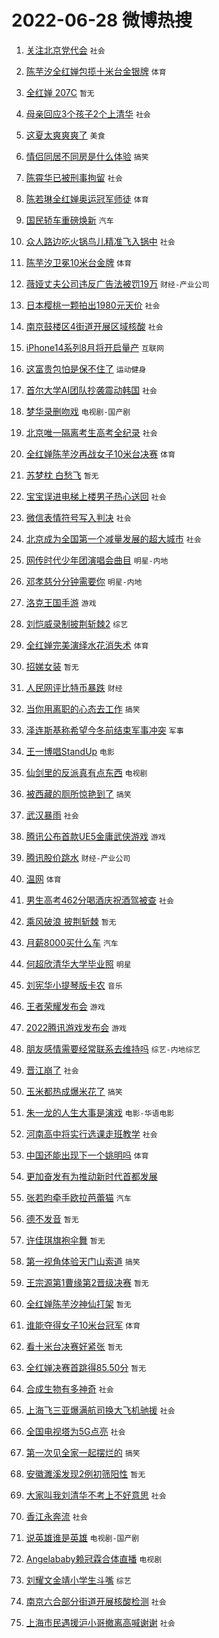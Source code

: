 # 2022-06-28 微博热搜 
1. [关注北京党代会](https://m.weibo.cn/search?containerid=100103type%3D1%26t%3D10%26q%3D%23%E5%85%B3%E6%B3%A8%E5%8C%97%E4%BA%AC%E5%85%9A%E4%BB%A3%E4%BC%9A%23&stream_entry_id=51&isnewpage=1&extparam=seat%3D1%26pos%3D0%26c_type%3D51%26filter_type%3Drealtimehot%26cate%3D10103%26dgr%3D0%26display_time%3D1656361469%26pre_seqid%3D165636146945104035258&luicode=10000011&lfid=106003type%3D25%26t%3D3%26disable_hot%3D1%26filter_type%3Drealtimehot) `社会` 

2. [陈芋汐全红婵包揽十米台金银牌](https://m.weibo.cn/search?containerid=100103type%3D1%26t%3D10%26q%3D%23%E9%99%88%E8%8A%8B%E6%B1%90%E5%85%A8%E7%BA%A2%E5%A9%B5%E5%8C%85%E6%8F%BD%E5%8D%81%E7%B1%B3%E5%8F%B0%E9%87%91%E9%93%B6%E7%89%8C%23&stream_entry_id=31&isnewpage=1&extparam=seat%3D1%26flag%3D0%26cate%3D0%26dgr%3D0%26filter_type%3Drealtimehot%26pos%3D0%26lcate%3D5001%26realpos%3D1%26c_type%3D31%26display_time%3D1656361469%26pre_seqid%3D165636146945104035258&luicode=10000011&lfid=106003type%3D25%26t%3D3%26disable_hot%3D1%26filter_type%3Drealtimehot) `体育` 

3. [全红婵 207C](https://m.weibo.cn/search?containerid=100103type%3D1%26t%3D10%26q%3D%E5%85%A8%E7%BA%A2%E5%A9%B5+207C&stream_entry_id=31&isnewpage=1&extparam=seat%3D1%26flag%3D1%26cate%3D0%26dgr%3D0%26filter_type%3Drealtimehot%26pos%3D1%26lcate%3D5001%26realpos%3D2%26c_type%3D31%26display_time%3D1656361469%26pre_seqid%3D165636146945104035258&luicode=10000011&lfid=106003type%3D25%26t%3D3%26disable_hot%3D1%26filter_type%3Drealtimehot) `暂无` 

4. [母亲回应3个孩子2个上清华](https://m.weibo.cn/search?containerid=100103type%3D1%26t%3D10%26q%3D%23%E6%AF%8D%E4%BA%B2%E5%9B%9E%E5%BA%943%E4%B8%AA%E5%AD%A9%E5%AD%902%E4%B8%AA%E4%B8%8A%E6%B8%85%E5%8D%8E%23&stream_entry_id=31&isnewpage=1&extparam=seat%3D1%26flag%3D0%26cate%3D0%26dgr%3D0%26filter_type%3Drealtimehot%26pos%3D2%26lcate%3D5001%26realpos%3D3%26c_type%3D31%26display_time%3D1656361469%26pre_seqid%3D165636146945104035258&luicode=10000011&lfid=106003type%3D25%26t%3D3%26disable_hot%3D1%26filter_type%3Drealtimehot) `社会` 

5. [这夏太爽爽爽了](https://m.weibo.cn/search?containerid=100103type%3D1%26t%3D10%26q%3D%23%E8%BF%99%E5%A4%8F%E5%A4%AA%E7%88%BD%E7%88%BD%E7%88%BD%E4%BA%86%23&stream_entry_id=31&isnewpage=1&extparam=seat%3D1%26adid%3D158559%26filter_type%3Drealtimehot%26cate%3D0%26dgr%3D0%26pos%3D3%26lcate%3D5001%26topic_ad%3D1%26c_type%3D31%26display_time%3D1656361469%26pre_seqid%3D165636146945104035258&luicode=10000011&lfid=106003type%3D25%26t%3D3%26disable_hot%3D1%26filter_type%3Drealtimehot) `美食` 

6. [情侣同居不同房是什么体验](https://m.weibo.cn/search?containerid=100103type%3D1%26t%3D10%26q%3D%23%E6%83%85%E4%BE%A3%E5%90%8C%E5%B1%85%E4%B8%8D%E5%90%8C%E6%88%BF%E6%98%AF%E4%BB%80%E4%B9%88%E4%BD%93%E9%AA%8C%23&stream_entry_id=31&isnewpage=1&extparam=seat%3D1%26flag%3D16%26cate%3D0%26dgr%3D0%26filter_type%3Drealtimehot%26pos%3D4%26lcate%3D5001%26realpos%3D4%26c_type%3D31%26display_time%3D1656361469%26pre_seqid%3D165636146945104035258&luicode=10000011&lfid=106003type%3D25%26t%3D3%26disable_hot%3D1%26filter_type%3Drealtimehot) `搞笑` 

7. [陈霄华已被刑事拘留](https://m.weibo.cn/search?containerid=100103type%3D1%26t%3D10%26q%3D%23%E9%99%88%E9%9C%84%E5%8D%8E%E5%B7%B2%E8%A2%AB%E5%88%91%E4%BA%8B%E6%8B%98%E7%95%99%23&stream_entry_id=31&isnewpage=1&extparam=seat%3D1%26flag%3D0%26cate%3D0%26dgr%3D0%26filter_type%3Drealtimehot%26pos%3D5%26lcate%3D5001%26realpos%3D5%26c_type%3D31%26display_time%3D1656361469%26pre_seqid%3D165636146945104035258&luicode=10000011&lfid=106003type%3D25%26t%3D3%26disable_hot%3D1%26filter_type%3Drealtimehot) `社会` 

8. [陈若琳全红婵奥运冠军师徒](https://m.weibo.cn/search?containerid=100103type%3D1%26t%3D10%26q%3D%23%E9%99%88%E8%8B%A5%E7%90%B3%E5%85%A8%E7%BA%A2%E5%A9%B5%E5%A5%A5%E8%BF%90%E5%86%A0%E5%86%9B%E5%B8%88%E5%BE%92%23&stream_entry_id=31&isnewpage=1&extparam=seat%3D1%26flag%3D0%26cate%3D0%26dgr%3D0%26filter_type%3Drealtimehot%26pos%3D6%26lcate%3D5001%26realpos%3D6%26c_type%3D31%26display_time%3D1656361469%26pre_seqid%3D165636146945104035258&luicode=10000011&lfid=106003type%3D25%26t%3D3%26disable_hot%3D1%26filter_type%3Drealtimehot) `体育` 

9. [国民轿车重磅焕新](https://m.weibo.cn/search?containerid=100103type%3D1%26t%3D10%26q%3D%23%E5%9B%BD%E6%B0%91%E8%BD%BF%E8%BD%A6%E9%87%8D%E7%A3%85%E7%84%95%E6%96%B0%23&stream_entry_id=31&isnewpage=1&extparam=seat%3D1%26adid%3D158500%26filter_type%3Drealtimehot%26cate%3D0%26dgr%3D0%26pos%3D7%26lcate%3D5001%26topic_ad%3D1%26c_type%3D31%26display_time%3D1656361469%26pre_seqid%3D165636146945104035258&luicode=10000011&lfid=106003type%3D25%26t%3D3%26disable_hot%3D1%26filter_type%3Drealtimehot) `汽车` 

10. [众人路边吃火锅鸟儿精准飞入锅中](https://m.weibo.cn/search?containerid=100103type%3D1%26t%3D10%26q%3D%23%E4%BC%97%E4%BA%BA%E8%B7%AF%E8%BE%B9%E5%90%83%E7%81%AB%E9%94%85%E9%B8%9F%E5%84%BF%E7%B2%BE%E5%87%86%E9%A3%9E%E5%85%A5%E9%94%85%E4%B8%AD%23&stream_entry_id=31&isnewpage=1&extparam=seat%3D1%26flag%3D0%26cate%3D0%26dgr%3D0%26filter_type%3Drealtimehot%26pos%3D8%26lcate%3D5001%26realpos%3D7%26c_type%3D31%26display_time%3D1656361469%26pre_seqid%3D165636146945104035258&luicode=10000011&lfid=106003type%3D25%26t%3D3%26disable_hot%3D1%26filter_type%3Drealtimehot) `社会` 

11. [陈芋汐卫冕10米台金牌](https://m.weibo.cn/search?containerid=100103type%3D1%26t%3D10%26q%3D%23%E9%99%88%E8%8A%8B%E6%B1%90%E5%8D%AB%E5%86%9510%E7%B1%B3%E5%8F%B0%E9%87%91%E7%89%8C%23&stream_entry_id=31&isnewpage=1&extparam=seat%3D1%26flag%3D0%26cate%3D0%26dgr%3D0%26filter_type%3Drealtimehot%26pos%3D9%26lcate%3D5001%26realpos%3D8%26c_type%3D31%26display_time%3D1656361469%26pre_seqid%3D165636146945104035258&luicode=10000011&lfid=106003type%3D25%26t%3D3%26disable_hot%3D1%26filter_type%3Drealtimehot) `体育` 

12. [薇娅丈夫公司违反广告法被罚19万](https://m.weibo.cn/search?containerid=100103type%3D1%26t%3D10%26q%3D%23%E8%96%87%E5%A8%85%E4%B8%88%E5%A4%AB%E5%85%AC%E5%8F%B8%E8%BF%9D%E5%8F%8D%E5%B9%BF%E5%91%8A%E6%B3%95%E8%A2%AB%E7%BD%9A19%E4%B8%87%23&stream_entry_id=31&isnewpage=1&extparam=seat%3D1%26flag%3D2%26cate%3D0%26dgr%3D0%26filter_type%3Drealtimehot%26pos%3D10%26lcate%3D5001%26realpos%3D9%26c_type%3D31%26display_time%3D1656361469%26pre_seqid%3D165636146945104035258&luicode=10000011&lfid=106003type%3D25%26t%3D3%26disable_hot%3D1%26filter_type%3Drealtimehot) `财经-产业公司` 

13. [日本樱桃一颗拍出1980元天价](https://m.weibo.cn/search?containerid=100103type%3D1%26t%3D10%26q%3D%23%E6%97%A5%E6%9C%AC%E6%A8%B1%E6%A1%83%E4%B8%80%E9%A2%97%E6%8B%8D%E5%87%BA1980%E5%85%83%E5%A4%A9%E4%BB%B7%23&stream_entry_id=31&isnewpage=1&extparam=seat%3D1%26flag%3D0%26cate%3D0%26dgr%3D0%26filter_type%3Drealtimehot%26pos%3D11%26lcate%3D5001%26realpos%3D10%26c_type%3D31%26display_time%3D1656361469%26pre_seqid%3D165636146945104035258&luicode=10000011&lfid=106003type%3D25%26t%3D3%26disable_hot%3D1%26filter_type%3Drealtimehot) `社会` 

14. [南京鼓楼区4街道开展区域核酸](https://m.weibo.cn/search?containerid=100103type%3D1%26t%3D10%26q%3D%23%E5%8D%97%E4%BA%AC%E9%BC%93%E6%A5%BC%E5%8C%BA4%E8%A1%97%E9%81%93%E5%BC%80%E5%B1%95%E5%8C%BA%E5%9F%9F%E6%A0%B8%E9%85%B8%23&stream_entry_id=31&isnewpage=1&extparam=seat%3D1%26flag%3D0%26cate%3D0%26dgr%3D0%26filter_type%3Drealtimehot%26pos%3D12%26lcate%3D5001%26realpos%3D11%26c_type%3D31%26display_time%3D1656361469%26pre_seqid%3D165636146945104035258&luicode=10000011&lfid=106003type%3D25%26t%3D3%26disable_hot%3D1%26filter_type%3Drealtimehot) `社会` 

15. [iPhone14系列8月将开启量产](https://m.weibo.cn/search?containerid=100103type%3D1%26t%3D10%26q%3D%23iPhone14%E7%B3%BB%E5%88%978%E6%9C%88%E5%B0%86%E5%BC%80%E5%90%AF%E9%87%8F%E4%BA%A7%23&stream_entry_id=31&isnewpage=1&extparam=seat%3D1%26flag%3D0%26cate%3D0%26dgr%3D0%26filter_type%3Drealtimehot%26pos%3D13%26lcate%3D5001%26realpos%3D12%26c_type%3D31%26display_time%3D1656361469%26pre_seqid%3D165636146945104035258&luicode=10000011&lfid=106003type%3D25%26t%3D3%26disable_hot%3D1%26filter_type%3Drealtimehot) `互联网` 

16. [这富贵包怕是保不住了](https://m.weibo.cn/search?containerid=100103type%3D1%26t%3D10%26q%3D%23%E8%BF%99%E5%AF%8C%E8%B4%B5%E5%8C%85%E6%80%95%E6%98%AF%E4%BF%9D%E4%B8%8D%E4%BD%8F%E4%BA%86%23&stream_entry_id=31&isnewpage=1&extparam=seat%3D1%26flag%3D0%26cate%3D0%26dgr%3D0%26filter_type%3Drealtimehot%26pos%3D14%26lcate%3D5001%26realpos%3D13%26c_type%3D31%26display_time%3D1656361469%26pre_seqid%3D165636146945104035258&luicode=10000011&lfid=106003type%3D25%26t%3D3%26disable_hot%3D1%26filter_type%3Drealtimehot) `运动健身` 

17. [首尔大学AI团队抄袭震动韩国](https://m.weibo.cn/search?containerid=100103type%3D1%26t%3D10%26q%3D%23%E9%A6%96%E5%B0%94%E5%A4%A7%E5%AD%A6AI%E5%9B%A2%E9%98%9F%E6%8A%84%E8%A2%AD%E9%9C%87%E5%8A%A8%E9%9F%A9%E5%9B%BD%23&stream_entry_id=31&isnewpage=1&extparam=seat%3D1%26flag%3D0%26cate%3D0%26dgr%3D0%26filter_type%3Drealtimehot%26pos%3D15%26lcate%3D5001%26realpos%3D14%26c_type%3D31%26display_time%3D1656361469%26pre_seqid%3D165636146945104035258&luicode=10000011&lfid=106003type%3D25%26t%3D3%26disable_hot%3D1%26filter_type%3Drealtimehot) `社会` 

18. [梦华录删吻戏](https://m.weibo.cn/search?containerid=100103type%3D1%26t%3D10%26q%3D%23%E6%A2%A6%E5%8D%8E%E5%BD%95%E5%88%A0%E5%90%BB%E6%88%8F%23&stream_entry_id=31&isnewpage=1&extparam=seat%3D1%26flag%3D0%26cate%3D0%26dgr%3D0%26filter_type%3Drealtimehot%26pos%3D16%26lcate%3D5001%26realpos%3D15%26c_type%3D31%26display_time%3D1656361469%26pre_seqid%3D165636146945104035258&luicode=10000011&lfid=106003type%3D25%26t%3D3%26disable_hot%3D1%26filter_type%3Drealtimehot) `电视剧-国产剧` 

19. [北京唯一隔离考生高考全纪录](https://m.weibo.cn/search?containerid=100103type%3D1%26t%3D10%26q%3D%23%E5%8C%97%E4%BA%AC%E5%94%AF%E4%B8%80%E9%9A%94%E7%A6%BB%E8%80%83%E7%94%9F%E9%AB%98%E8%80%83%E5%85%A8%E7%BA%AA%E5%BD%95%23&stream_entry_id=31&isnewpage=1&extparam=seat%3D1%26flag%3D0%26cate%3D0%26dgr%3D0%26filter_type%3Drealtimehot%26pos%3D17%26lcate%3D5001%26realpos%3D16%26c_type%3D31%26display_time%3D1656361469%26pre_seqid%3D165636146945104035258&luicode=10000011&lfid=106003type%3D25%26t%3D3%26disable_hot%3D1%26filter_type%3Drealtimehot) `社会` 

20. [全红婵陈芋汐再战女子10米台决赛](https://m.weibo.cn/search?containerid=100103type%3D1%26t%3D10%26q%3D%23%E5%85%A8%E7%BA%A2%E5%A9%B5%E9%99%88%E8%8A%8B%E6%B1%90%E5%86%8D%E6%88%98%E5%A5%B3%E5%AD%9010%E7%B1%B3%E5%8F%B0%E5%86%B3%E8%B5%9B%23&stream_entry_id=31&isnewpage=1&extparam=seat%3D1%26flag%3D0%26cate%3D0%26dgr%3D0%26filter_type%3Drealtimehot%26pos%3D18%26lcate%3D5001%26realpos%3D17%26c_type%3D31%26display_time%3D1656361469%26pre_seqid%3D165636146945104035258&luicode=10000011&lfid=106003type%3D25%26t%3D3%26disable_hot%3D1%26filter_type%3Drealtimehot) `体育` 

21. [苏梦枕 白愁飞](https://m.weibo.cn/search?containerid=100103type%3D1%26t%3D10%26q%3D%E8%8B%8F%E6%A2%A6%E6%9E%95+%E7%99%BD%E6%84%81%E9%A3%9E&stream_entry_id=31&isnewpage=1&extparam=seat%3D1%26flag%3D0%26cate%3D0%26dgr%3D0%26filter_type%3Drealtimehot%26pos%3D19%26lcate%3D5001%26realpos%3D18%26c_type%3D31%26display_time%3D1656361469%26pre_seqid%3D165636146945104035258&luicode=10000011&lfid=106003type%3D25%26t%3D3%26disable_hot%3D1%26filter_type%3Drealtimehot) `暂无` 

22. [宝宝误进电梯上楼男子热心送回](https://m.weibo.cn/search?containerid=100103type%3D1%26t%3D10%26q%3D%23%E5%AE%9D%E5%AE%9D%E8%AF%AF%E8%BF%9B%E7%94%B5%E6%A2%AF%E4%B8%8A%E6%A5%BC%E7%94%B7%E5%AD%90%E7%83%AD%E5%BF%83%E9%80%81%E5%9B%9E%23&stream_entry_id=31&isnewpage=1&extparam=seat%3D1%26flag%3D0%26cate%3D0%26dgr%3D0%26filter_type%3Drealtimehot%26pos%3D20%26lcate%3D5001%26realpos%3D19%26c_type%3D31%26display_time%3D1656361469%26pre_seqid%3D165636146945104035258&luicode=10000011&lfid=106003type%3D25%26t%3D3%26disable_hot%3D1%26filter_type%3Drealtimehot) `社会` 

23. [微信表情符号写入判决](https://m.weibo.cn/search?containerid=100103type%3D1%26t%3D10%26q%3D%23%E5%BE%AE%E4%BF%A1%E8%A1%A8%E6%83%85%E7%AC%A6%E5%8F%B7%E5%86%99%E5%85%A5%E5%88%A4%E5%86%B3%23&stream_entry_id=31&isnewpage=1&extparam=seat%3D1%26flag%3D0%26cate%3D0%26dgr%3D0%26filter_type%3Drealtimehot%26pos%3D21%26lcate%3D5001%26realpos%3D20%26c_type%3D31%26display_time%3D1656361469%26pre_seqid%3D165636146945104035258&luicode=10000011&lfid=106003type%3D25%26t%3D3%26disable_hot%3D1%26filter_type%3Drealtimehot) `社会` 

24. [北京成为全国第一个减量发展的超大城市](https://m.weibo.cn/search?containerid=100103type%3D1%26t%3D10%26q%3D%23%E5%8C%97%E4%BA%AC%E6%88%90%E4%B8%BA%E5%85%A8%E5%9B%BD%E7%AC%AC%E4%B8%80%E4%B8%AA%E5%87%8F%E9%87%8F%E5%8F%91%E5%B1%95%E7%9A%84%E8%B6%85%E5%A4%A7%E5%9F%8E%E5%B8%82%23&stream_entry_id=31&isnewpage=1&extparam=seat%3D1%26flag%3D0%26cate%3D0%26dgr%3D0%26filter_type%3Drealtimehot%26pos%3D22%26lcate%3D5001%26realpos%3D21%26c_type%3D31%26display_time%3D1656361469%26pre_seqid%3D165636146945104035258&luicode=10000011&lfid=106003type%3D25%26t%3D3%26disable_hot%3D1%26filter_type%3Drealtimehot) `社会` 

25. [网传时代少年团演唱会曲目](https://m.weibo.cn/search?containerid=100103type%3D1%26t%3D10%26q%3D%23%E7%BD%91%E4%BC%A0%E6%97%B6%E4%BB%A3%E5%B0%91%E5%B9%B4%E5%9B%A2%E6%BC%94%E5%94%B1%E4%BC%9A%E6%9B%B2%E7%9B%AE%23&stream_entry_id=31&isnewpage=1&extparam=seat%3D1%26flag%3D0%26cate%3D0%26dgr%3D0%26filter_type%3Drealtimehot%26pos%3D23%26lcate%3D5001%26realpos%3D22%26c_type%3D31%26display_time%3D1656361469%26pre_seqid%3D165636146945104035258&luicode=10000011&lfid=106003type%3D25%26t%3D3%26disable_hot%3D1%26filter_type%3Drealtimehot) `明星-内地` 

26. [邓孝慈分分钟需要你](https://m.weibo.cn/search?containerid=100103type%3D1%26t%3D10%26q%3D%23%E9%82%93%E5%AD%9D%E6%85%88%E5%88%86%E5%88%86%E9%92%9F%E9%9C%80%E8%A6%81%E4%BD%A0%23&stream_entry_id=31&isnewpage=1&extparam=seat%3D1%26flag%3D0%26cate%3D0%26dgr%3D0%26filter_type%3Drealtimehot%26pos%3D24%26lcate%3D5001%26realpos%3D23%26c_type%3D31%26display_time%3D1656361469%26pre_seqid%3D165636146945104035258&luicode=10000011&lfid=106003type%3D25%26t%3D3%26disable_hot%3D1%26filter_type%3Drealtimehot) `明星-内地` 

27. [洛克王国手游](https://m.weibo.cn/search?containerid=100103type%3D1%26t%3D10%26q%3D%23%E6%B4%9B%E5%85%8B%E7%8E%8B%E5%9B%BD%E6%89%8B%E6%B8%B8%23&stream_entry_id=31&isnewpage=1&extparam=seat%3D1%26flag%3D0%26cate%3D0%26dgr%3D0%26filter_type%3Drealtimehot%26pos%3D25%26lcate%3D5001%26realpos%3D24%26c_type%3D31%26display_time%3D1656361469%26pre_seqid%3D165636146945104035258&luicode=10000011&lfid=106003type%3D25%26t%3D3%26disable_hot%3D1%26filter_type%3Drealtimehot) `游戏` 

28. [刘恺威录制披荆斩棘2](https://m.weibo.cn/search?containerid=100103type%3D1%26t%3D10%26q%3D%23%E5%88%98%E6%81%BA%E5%A8%81%E5%BD%95%E5%88%B6%E6%8A%AB%E8%8D%86%E6%96%A9%E6%A3%982%23&stream_entry_id=31&isnewpage=1&extparam=seat%3D1%26flag%3D0%26cate%3D0%26dgr%3D0%26filter_type%3Drealtimehot%26pos%3D26%26lcate%3D5001%26realpos%3D25%26c_type%3D31%26display_time%3D1656361469%26pre_seqid%3D165636146945104035258&luicode=10000011&lfid=106003type%3D25%26t%3D3%26disable_hot%3D1%26filter_type%3Drealtimehot) `综艺` 

29. [全红婵完美演绎水花消失术](https://m.weibo.cn/search?containerid=100103type%3D1%26t%3D10%26q%3D%23%E5%85%A8%E7%BA%A2%E5%A9%B5%E5%AE%8C%E7%BE%8E%E6%BC%94%E7%BB%8E%E6%B0%B4%E8%8A%B1%E6%B6%88%E5%A4%B1%E6%9C%AF%23&stream_entry_id=31&isnewpage=1&extparam=seat%3D1%26flag%3D0%26cate%3D0%26dgr%3D0%26filter_type%3Drealtimehot%26pos%3D27%26lcate%3D5001%26realpos%3D26%26c_type%3D31%26display_time%3D1656361469%26pre_seqid%3D165636146945104035258&luicode=10000011&lfid=106003type%3D25%26t%3D3%26disable_hot%3D1%26filter_type%3Drealtimehot) `体育` 

30. [招娣女装](https://m.weibo.cn/search?containerid=100103type%3D1%26t%3D10%26q%3D%E6%8B%9B%E5%A8%A3%E5%A5%B3%E8%A3%85&stream_entry_id=31&isnewpage=1&extparam=seat%3D1%26flag%3D0%26cate%3D0%26dgr%3D0%26filter_type%3Drealtimehot%26pos%3D28%26lcate%3D5001%26realpos%3D27%26c_type%3D31%26display_time%3D1656361469%26pre_seqid%3D165636146945104035258&luicode=10000011&lfid=106003type%3D25%26t%3D3%26disable_hot%3D1%26filter_type%3Drealtimehot) `暂无` 

31. [人民网评比特币暴跌](https://m.weibo.cn/search?containerid=100103type%3D1%26t%3D10%26q%3D%23%E4%BA%BA%E6%B0%91%E7%BD%91%E8%AF%84%E6%AF%94%E7%89%B9%E5%B8%81%E6%9A%B4%E8%B7%8C%23&stream_entry_id=31&isnewpage=1&extparam=seat%3D1%26flag%3D0%26cate%3D0%26dgr%3D0%26filter_type%3Drealtimehot%26pos%3D29%26lcate%3D5001%26realpos%3D28%26c_type%3D31%26display_time%3D1656361469%26pre_seqid%3D165636146945104035258&luicode=10000011&lfid=106003type%3D25%26t%3D3%26disable_hot%3D1%26filter_type%3Drealtimehot) `财经` 

32. [当你用离职的心态去工作](https://m.weibo.cn/search?containerid=100103type%3D1%26t%3D10%26q%3D%23%E5%BD%93%E4%BD%A0%E7%94%A8%E7%A6%BB%E8%81%8C%E7%9A%84%E5%BF%83%E6%80%81%E5%8E%BB%E5%B7%A5%E4%BD%9C%23&stream_entry_id=31&isnewpage=1&extparam=seat%3D1%26flag%3D0%26cate%3D0%26dgr%3D0%26filter_type%3Drealtimehot%26pos%3D30%26lcate%3D5001%26realpos%3D29%26c_type%3D31%26display_time%3D1656361469%26pre_seqid%3D165636146945104035258&luicode=10000011&lfid=106003type%3D25%26t%3D3%26disable_hot%3D1%26filter_type%3Drealtimehot) `搞笑` 

33. [泽连斯基称希望今冬前结束军事冲突](https://m.weibo.cn/search?containerid=100103type%3D1%26t%3D10%26q%3D%23%E6%B3%BD%E8%BF%9E%E6%96%AF%E5%9F%BA%E7%A7%B0%E5%B8%8C%E6%9C%9B%E4%BB%8A%E5%86%AC%E5%89%8D%E7%BB%93%E6%9D%9F%E5%86%9B%E4%BA%8B%E5%86%B2%E7%AA%81%23&stream_entry_id=31&isnewpage=1&extparam=seat%3D1%26flag%3D0%26cate%3D0%26dgr%3D0%26filter_type%3Drealtimehot%26pos%3D31%26lcate%3D5001%26realpos%3D30%26c_type%3D31%26display_time%3D1656361469%26pre_seqid%3D165636146945104035258&luicode=10000011&lfid=106003type%3D25%26t%3D3%26disable_hot%3D1%26filter_type%3Drealtimehot) `军事` 

34. [王一博唱StandUp](https://m.weibo.cn/search?containerid=100103type%3D1%26t%3D10%26q%3D%23%E7%8E%8B%E4%B8%80%E5%8D%9A%E5%94%B1StandUp%23&stream_entry_id=31&isnewpage=1&extparam=seat%3D1%26flag%3D0%26cate%3D0%26dgr%3D0%26filter_type%3Drealtimehot%26pos%3D32%26lcate%3D5001%26realpos%3D31%26c_type%3D31%26display_time%3D1656361469%26pre_seqid%3D165636146945104035258&luicode=10000011&lfid=106003type%3D25%26t%3D3%26disable_hot%3D1%26filter_type%3Drealtimehot) `电影` 

35. [仙剑里的反派真有点东西](https://m.weibo.cn/search?containerid=100103type%3D1%26t%3D10%26q%3D%23%E4%BB%99%E5%89%91%E9%87%8C%E7%9A%84%E5%8F%8D%E6%B4%BE%E7%9C%9F%E6%9C%89%E7%82%B9%E4%B8%9C%E8%A5%BF%23&stream_entry_id=31&isnewpage=1&extparam=seat%3D1%26flag%3D0%26cate%3D0%26dgr%3D0%26filter_type%3Drealtimehot%26pos%3D33%26lcate%3D5001%26realpos%3D32%26c_type%3D31%26display_time%3D1656361469%26pre_seqid%3D165636146945104035258&luicode=10000011&lfid=106003type%3D25%26t%3D3%26disable_hot%3D1%26filter_type%3Drealtimehot) `电视剧` 

36. [被西藏的厕所惊艳到了](https://m.weibo.cn/search?containerid=100103type%3D1%26t%3D10%26q%3D%23%E8%A2%AB%E8%A5%BF%E8%97%8F%E7%9A%84%E5%8E%95%E6%89%80%E6%83%8A%E8%89%B3%E5%88%B0%E4%BA%86%23&stream_entry_id=31&isnewpage=1&extparam=seat%3D1%26flag%3D0%26cate%3D0%26dgr%3D0%26filter_type%3Drealtimehot%26pos%3D34%26lcate%3D5001%26realpos%3D33%26c_type%3D31%26display_time%3D1656361469%26pre_seqid%3D165636146945104035258&luicode=10000011&lfid=106003type%3D25%26t%3D3%26disable_hot%3D1%26filter_type%3Drealtimehot) `搞笑` 

37. [武汉暴雨](https://m.weibo.cn/search?containerid=100103type%3D1%26t%3D10%26q%3D%23%E6%AD%A6%E6%B1%89%E6%9A%B4%E9%9B%A8%23&stream_entry_id=31&isnewpage=1&extparam=seat%3D1%26flag%3D0%26cate%3D0%26dgr%3D0%26filter_type%3Drealtimehot%26pos%3D35%26lcate%3D5001%26realpos%3D34%26c_type%3D31%26display_time%3D1656361469%26pre_seqid%3D165636146945104035258&luicode=10000011&lfid=106003type%3D25%26t%3D3%26disable_hot%3D1%26filter_type%3Drealtimehot) `社会` 

38. [腾讯公布首款UE5金庸武侠游戏](https://m.weibo.cn/search?containerid=100103type%3D1%26t%3D10%26q%3D%23%E8%85%BE%E8%AE%AF%E5%85%AC%E5%B8%83%E9%A6%96%E6%AC%BEUE5%E9%87%91%E5%BA%B8%E6%AD%A6%E4%BE%A0%E6%B8%B8%E6%88%8F%23&stream_entry_id=31&isnewpage=1&extparam=seat%3D1%26flag%3D0%26cate%3D0%26dgr%3D0%26filter_type%3Drealtimehot%26pos%3D36%26lcate%3D5001%26realpos%3D35%26c_type%3D31%26display_time%3D1656361469%26pre_seqid%3D165636146945104035258&luicode=10000011&lfid=106003type%3D25%26t%3D3%26disable_hot%3D1%26filter_type%3Drealtimehot) `游戏` 

39. [腾讯股价跳水](https://m.weibo.cn/search?containerid=100103type%3D1%26t%3D10%26q%3D%23%E8%85%BE%E8%AE%AF%E8%82%A1%E4%BB%B7%E8%B7%B3%E6%B0%B4%23&stream_entry_id=31&isnewpage=1&extparam=seat%3D1%26flag%3D0%26cate%3D0%26dgr%3D0%26filter_type%3Drealtimehot%26pos%3D37%26lcate%3D5001%26realpos%3D36%26c_type%3D31%26display_time%3D1656361469%26pre_seqid%3D165636146945104035258&luicode=10000011&lfid=106003type%3D25%26t%3D3%26disable_hot%3D1%26filter_type%3Drealtimehot) `财经-产业公司` 

40. [温网](https://m.weibo.cn/search?containerid=100103type%3D1%26t%3D10%26q%3D%E6%B8%A9%E7%BD%91&stream_entry_id=31&isnewpage=1&extparam=seat%3D1%26flag%3D0%26cate%3D0%26dgr%3D0%26filter_type%3Drealtimehot%26pos%3D38%26lcate%3D5001%26realpos%3D37%26c_type%3D31%26display_time%3D1656361469%26pre_seqid%3D165636146945104035258&luicode=10000011&lfid=106003type%3D25%26t%3D3%26disable_hot%3D1%26filter_type%3Drealtimehot) `体育` 

41. [男生高考462分喝酒庆祝酒驾被查](https://m.weibo.cn/search?containerid=100103type%3D1%26t%3D10%26q%3D%23%E7%94%B7%E7%94%9F%E9%AB%98%E8%80%83462%E5%88%86%E5%96%9D%E9%85%92%E5%BA%86%E7%A5%9D%E9%85%92%E9%A9%BE%E8%A2%AB%E6%9F%A5%23&stream_entry_id=31&isnewpage=1&extparam=seat%3D1%26flag%3D0%26cate%3D0%26dgr%3D0%26filter_type%3Drealtimehot%26pos%3D39%26lcate%3D5001%26realpos%3D38%26c_type%3D31%26display_time%3D1656361469%26pre_seqid%3D165636146945104035258&luicode=10000011&lfid=106003type%3D25%26t%3D3%26disable_hot%3D1%26filter_type%3Drealtimehot) `社会` 

42. [乘风破浪 披荆斩棘](https://m.weibo.cn/search?containerid=100103type%3D1%26t%3D10%26q%3D%E4%B9%98%E9%A3%8E%E7%A0%B4%E6%B5%AA+%E6%8A%AB%E8%8D%86%E6%96%A9%E6%A3%98&stream_entry_id=31&isnewpage=1&extparam=seat%3D1%26flag%3D0%26cate%3D0%26dgr%3D0%26filter_type%3Drealtimehot%26pos%3D40%26lcate%3D5001%26realpos%3D39%26c_type%3D31%26display_time%3D1656361469%26pre_seqid%3D165636146945104035258&luicode=10000011&lfid=106003type%3D25%26t%3D3%26disable_hot%3D1%26filter_type%3Drealtimehot) `暂无` 

43. [月薪8000买什么车](https://m.weibo.cn/search?containerid=100103type%3D1%26t%3D10%26q%3D%23%E6%9C%88%E8%96%AA8000%E4%B9%B0%E4%BB%80%E4%B9%88%E8%BD%A6%23&stream_entry_id=31&isnewpage=1&extparam=seat%3D1%26flag%3D0%26cate%3D0%26dgr%3D0%26filter_type%3Drealtimehot%26pos%3D41%26lcate%3D5001%26realpos%3D40%26c_type%3D31%26display_time%3D1656361469%26pre_seqid%3D165636146945104035258&luicode=10000011&lfid=106003type%3D25%26t%3D3%26disable_hot%3D1%26filter_type%3Drealtimehot) `汽车` 

44. [何超欣清华大学毕业照](https://m.weibo.cn/search?containerid=100103type%3D1%26t%3D10%26q%3D%23%E4%BD%95%E8%B6%85%E6%AC%A3%E6%B8%85%E5%8D%8E%E5%A4%A7%E5%AD%A6%E6%AF%95%E4%B8%9A%E7%85%A7%23&stream_entry_id=31&isnewpage=1&extparam=seat%3D1%26flag%3D0%26cate%3D0%26dgr%3D0%26filter_type%3Drealtimehot%26pos%3D42%26lcate%3D5001%26realpos%3D41%26c_type%3D31%26display_time%3D1656361469%26pre_seqid%3D165636146945104035258&luicode=10000011&lfid=106003type%3D25%26t%3D3%26disable_hot%3D1%26filter_type%3Drealtimehot) `明星` 

45. [刘宪华小提琴版卡农](https://m.weibo.cn/search?containerid=100103type%3D1%26t%3D10%26q%3D%23%E5%88%98%E5%AE%AA%E5%8D%8E%E5%B0%8F%E6%8F%90%E7%90%B4%E7%89%88%E5%8D%A1%E5%86%9C%23&stream_entry_id=31&isnewpage=1&extparam=seat%3D1%26flag%3D0%26cate%3D0%26dgr%3D0%26filter_type%3Drealtimehot%26pos%3D43%26lcate%3D5001%26realpos%3D42%26c_type%3D31%26display_time%3D1656361469%26pre_seqid%3D165636146945104035258&luicode=10000011&lfid=106003type%3D25%26t%3D3%26disable_hot%3D1%26filter_type%3Drealtimehot) `音乐` 

46. [王者荣耀发布会](https://m.weibo.cn/search?containerid=100103type%3D1%26t%3D10%26q%3D%E7%8E%8B%E8%80%85%E8%8D%A3%E8%80%80%E5%8F%91%E5%B8%83%E4%BC%9A&stream_entry_id=31&isnewpage=1&extparam=seat%3D1%26flag%3D0%26cate%3D0%26dgr%3D0%26filter_type%3Drealtimehot%26pos%3D44%26lcate%3D5001%26realpos%3D43%26c_type%3D31%26display_time%3D1656361469%26pre_seqid%3D165636146945104035258&luicode=10000011&lfid=106003type%3D25%26t%3D3%26disable_hot%3D1%26filter_type%3Drealtimehot) `游戏` 

47. [2022腾讯游戏发布会](https://m.weibo.cn/search?containerid=100103type%3D1%26t%3D10%26q%3D2022%E8%85%BE%E8%AE%AF%E6%B8%B8%E6%88%8F%E5%8F%91%E5%B8%83%E4%BC%9A&stream_entry_id=31&isnewpage=1&extparam=seat%3D1%26flag%3D0%26cate%3D0%26dgr%3D0%26filter_type%3Drealtimehot%26pos%3D45%26lcate%3D5001%26realpos%3D44%26c_type%3D31%26display_time%3D1656361469%26pre_seqid%3D165636146945104035258&luicode=10000011&lfid=106003type%3D25%26t%3D3%26disable_hot%3D1%26filter_type%3Drealtimehot) `游戏` 

48. [朋友感情需要经常联系去维持吗](https://m.weibo.cn/search?containerid=100103type%3D1%26t%3D10%26q%3D%23%E6%9C%8B%E5%8F%8B%E6%84%9F%E6%83%85%E9%9C%80%E8%A6%81%E7%BB%8F%E5%B8%B8%E8%81%94%E7%B3%BB%E5%8E%BB%E7%BB%B4%E6%8C%81%E5%90%97%23&stream_entry_id=31&isnewpage=1&extparam=seat%3D1%26flag%3D1%26cate%3D0%26dgr%3D0%26filter_type%3Drealtimehot%26pos%3D46%26lcate%3D5001%26realpos%3D45%26c_type%3D31%26display_time%3D1656361469%26pre_seqid%3D165636146945104035258&luicode=10000011&lfid=106003type%3D25%26t%3D3%26disable_hot%3D1%26filter_type%3Drealtimehot) `综艺-内地综艺` 

49. [晋江崩了](https://m.weibo.cn/search?containerid=100103type%3D1%26t%3D10%26q%3D%E6%99%8B%E6%B1%9F%E5%B4%A9%E4%BA%86&stream_entry_id=31&isnewpage=1&extparam=seat%3D1%26flag%3D0%26cate%3D0%26dgr%3D0%26filter_type%3Drealtimehot%26pos%3D47%26lcate%3D5001%26realpos%3D46%26c_type%3D31%26display_time%3D1656361469%26pre_seqid%3D165636146945104035258&luicode=10000011&lfid=106003type%3D25%26t%3D3%26disable_hot%3D1%26filter_type%3Drealtimehot) `社会` 

50. [玉米都热成爆米花了](https://m.weibo.cn/search?containerid=100103type%3D1%26t%3D10%26q%3D%23%E7%8E%89%E7%B1%B3%E9%83%BD%E7%83%AD%E6%88%90%E7%88%86%E7%B1%B3%E8%8A%B1%E4%BA%86%23&stream_entry_id=31&isnewpage=1&extparam=seat%3D1%26flag%3D0%26cate%3D0%26dgr%3D0%26filter_type%3Drealtimehot%26pos%3D48%26lcate%3D5001%26realpos%3D47%26c_type%3D31%26display_time%3D1656361469%26pre_seqid%3D165636146945104035258&luicode=10000011&lfid=106003type%3D25%26t%3D3%26disable_hot%3D1%26filter_type%3Drealtimehot) `搞笑` 

51. [朱一龙的人生大事是演戏](https://m.weibo.cn/search?containerid=100103type%3D1%26t%3D10%26q%3D%23%E6%9C%B1%E4%B8%80%E9%BE%99%E7%9A%84%E4%BA%BA%E7%94%9F%E5%A4%A7%E4%BA%8B%E6%98%AF%E6%BC%94%E6%88%8F%23&stream_entry_id=31&isnewpage=1&extparam=seat%3D1%26flag%3D1%26cate%3D0%26dgr%3D0%26filter_type%3Drealtimehot%26pos%3D49%26lcate%3D5001%26realpos%3D48%26c_type%3D31%26display_time%3D1656361469%26pre_seqid%3D165636146945104035258&luicode=10000011&lfid=106003type%3D25%26t%3D3%26disable_hot%3D1%26filter_type%3Drealtimehot) `电影-华语电影` 

52. [河南高中将实行选课走班教学](https://m.weibo.cn/search?containerid=100103type%3D1%26t%3D10%26q%3D%23%E6%B2%B3%E5%8D%97%E9%AB%98%E4%B8%AD%E5%B0%86%E5%AE%9E%E8%A1%8C%E9%80%89%E8%AF%BE%E8%B5%B0%E7%8F%AD%E6%95%99%E5%AD%A6%23&stream_entry_id=31&isnewpage=1&extparam=seat%3D1%26flag%3D1%26cate%3D0%26dgr%3D0%26filter_type%3Drealtimehot%26pos%3D50%26lcate%3D5001%26realpos%3D49%26c_type%3D31%26display_time%3D1656361469%26pre_seqid%3D165636146945104035258&luicode=10000011&lfid=106003type%3D25%26t%3D3%26disable_hot%3D1%26filter_type%3Drealtimehot) `社会` 

53. [中国还能出现下一个姚明吗](https://m.weibo.cn/search?containerid=100103type%3D1%26t%3D10%26q%3D%23%E4%B8%AD%E5%9B%BD%E8%BF%98%E8%83%BD%E5%87%BA%E7%8E%B0%E4%B8%8B%E4%B8%80%E4%B8%AA%E5%A7%9A%E6%98%8E%E5%90%97%23&stream_entry_id=31&isnewpage=1&extparam=seat%3D1%26flag%3D1%26cate%3D0%26dgr%3D0%26filter_type%3Drealtimehot%26pos%3D51%26lcate%3D5001%26realpos%3D50%26c_type%3D31%26display_time%3D1656361469%26pre_seqid%3D165636146945104035258&luicode=10000011&lfid=106003type%3D25%26t%3D3%26disable_hot%3D1%26filter_type%3Drealtimehot) `体育` 

54. [更加奋发有为推动新时代首都发展](https://m.weibo.cn/search?containerid=100103type%3D1%26t%3D10%26q%3D%23%E6%9B%B4%E5%8A%A0%E5%A5%8B%E5%8F%91%E6%9C%89%E4%B8%BA%E6%8E%A8%E5%8A%A8%E6%96%B0%E6%97%B6%E4%BB%A3%E9%A6%96%E9%83%BD%E5%8F%91%E5%B1%95%23&stream_entry_id=51&isnewpage=1&extparam=seat%3D1%26pos%3D0%26c_type%3D51%26filter_type%3Drealtimehot%26cate%3D10103%26dgr%3D0%26display_time%3D1656357528%26pre_seqid%3D1656357528428020045306&luicode=10000011&lfid=106003type%3D25%26t%3D3%26disable_hot%3D1%26filter_type%3Drealtimehot)  

55. [张若昀牵手欧拉芭蕾猫](https://m.weibo.cn/search?containerid=100103type%3D1%26t%3D10%26q%3D%23%E5%BC%A0%E8%8B%A5%E6%98%80%E7%89%B5%E6%89%8B%E6%AC%A7%E6%8B%89%E8%8A%AD%E8%95%BE%E7%8C%AB%23&stream_entry_id=31&isnewpage=1&extparam=seat%3D1%26adid%3D158506%26filter_type%3Drealtimehot%26cate%3D0%26dgr%3D0%26pos%3D6%26lcate%3D5001%26topic_ad%3D1%26c_type%3D31%26display_time%3D1656357528%26pre_seqid%3D1656357528428020045306&luicode=10000011&lfid=106003type%3D25%26t%3D3%26disable_hot%3D1%26filter_type%3Drealtimehot) `汽车` 

56. [德不发音](https://m.weibo.cn/search?containerid=100103type%3D1%26t%3D10%26q%3D%E5%BE%B7%E4%B8%8D%E5%8F%91%E9%9F%B3&stream_entry_id=31&isnewpage=1&extparam=seat%3D1%26flag%3D0%26cate%3D0%26dgr%3D0%26filter_type%3Drealtimehot%26pos%3D35%26lcate%3D5001%26realpos%3D35%26c_type%3D31%26display_time%3D1656357528%26pre_seqid%3D1656357528428020045306&luicode=10000011&lfid=106003type%3D25%26t%3D3%26disable_hot%3D1%26filter_type%3Drealtimehot) `暂无` 

57. [许佳琪旗袍伞舞](https://m.weibo.cn/search?containerid=100103type%3D1%26t%3D10%26q%3D%E8%AE%B8%E4%BD%B3%E7%90%AA%E6%97%97%E8%A2%8D%E4%BC%9E%E8%88%9E&stream_entry_id=31&isnewpage=1&extparam=seat%3D1%26flag%3D0%26cate%3D0%26dgr%3D0%26filter_type%3Drealtimehot%26pos%3D44%26lcate%3D5001%26realpos%3D44%26c_type%3D31%26display_time%3D1656357528%26pre_seqid%3D1656357528428020045306&luicode=10000011&lfid=106003type%3D25%26t%3D3%26disable_hot%3D1%26filter_type%3Drealtimehot) `暂无` 

58. [第一视角体验天门山索道](https://m.weibo.cn/search?containerid=100103type%3D1%26t%3D10%26q%3D%23%E7%AC%AC%E4%B8%80%E8%A7%86%E8%A7%92%E4%BD%93%E9%AA%8C%E5%A4%A9%E9%97%A8%E5%B1%B1%E7%B4%A2%E9%81%93%23&stream_entry_id=31&isnewpage=1&extparam=seat%3D1%26flag%3D0%26cate%3D0%26dgr%3D0%26filter_type%3Drealtimehot%26pos%3D48%26lcate%3D5001%26realpos%3D48%26c_type%3D31%26display_time%3D1656357528%26pre_seqid%3D1656357528428020045306&luicode=10000011&lfid=106003type%3D25%26t%3D3%26disable_hot%3D1%26filter_type%3Drealtimehot) `搞笑` 

59. [王宗源第1曹缘第2晋级决赛](https://m.weibo.cn/search?containerid=100103type%3D1%26t%3D10%26q%3D%23%E7%8E%8B%E5%AE%97%E6%BA%90%E7%AC%AC1%E6%9B%B9%E7%BC%98%E7%AC%AC2%E6%99%8B%E7%BA%A7%E5%86%B3%E8%B5%9B%23&stream_entry_id=31&isnewpage=1&extparam=seat%3D1%26flag%3D0%26cate%3D0%26dgr%3D0%26filter_type%3Drealtimehot%26pos%3D50%26lcate%3D5001%26realpos%3D50%26c_type%3D31%26display_time%3D1656357528%26pre_seqid%3D1656357528428020045306&luicode=10000011&lfid=106003type%3D25%26t%3D3%26disable_hot%3D1%26filter_type%3Drealtimehot) `暂无` 

60. [全红婵陈芋汐神仙打架](https://m.weibo.cn/search?containerid=100103type%3D1%26t%3D10%26q%3D%23%E5%85%A8%E7%BA%A2%E5%A9%B5%E9%99%88%E8%8A%8B%E6%B1%90%E7%A5%9E%E4%BB%99%E6%89%93%E6%9E%B6%23&stream_entry_id=31&isnewpage=1&extparam=seat%3D1%26flag%3D1%26cate%3D0%26dgr%3D0%26filter_type%3Drealtimehot%26pos%3D11%26lcate%3D5001%26realpos%3D12%26c_type%3D31%26display_time%3D1656354723%26pre_seqid%3D16563547233900402608392&luicode=10000011&lfid=106003type%3D25%26t%3D3%26disable_hot%3D1%26filter_type%3Drealtimehot) `暂无` 

61. [谁能夺得女子10米台冠军](https://m.weibo.cn/search?containerid=100103type%3D1%26t%3D10%26q%3D%23%E8%B0%81%E8%83%BD%E5%A4%BA%E5%BE%97%E5%A5%B3%E5%AD%9010%E7%B1%B3%E5%8F%B0%E5%86%A0%E5%86%9B%23&stream_entry_id=31&isnewpage=1&extparam=seat%3D1%26flag%3D1%26cate%3D0%26dgr%3D0%26filter_type%3Drealtimehot%26pos%3D31%26lcate%3D5001%26realpos%3D32%26c_type%3D31%26display_time%3D1656354723%26pre_seqid%3D16563547233900402608392&luicode=10000011&lfid=106003type%3D25%26t%3D3%26disable_hot%3D1%26filter_type%3Drealtimehot) `体育` 

62. [看十米台决赛好紧张](https://m.weibo.cn/search?containerid=100103type%3D1%26t%3D10%26q%3D%23%E7%9C%8B%E5%8D%81%E7%B1%B3%E5%8F%B0%E5%86%B3%E8%B5%9B%E5%A5%BD%E7%B4%A7%E5%BC%A0%23&stream_entry_id=31&isnewpage=1&extparam=seat%3D1%26flag%3D1%26cate%3D0%26dgr%3D0%26filter_type%3Drealtimehot%26pos%3D37%26lcate%3D5001%26realpos%3D38%26c_type%3D31%26display_time%3D1656354723%26pre_seqid%3D16563547233900402608392&luicode=10000011&lfid=106003type%3D25%26t%3D3%26disable_hot%3D1%26filter_type%3Drealtimehot) `暂无` 

63. [全红婵决赛首跳得85.50分](https://m.weibo.cn/search?containerid=100103type%3D1%26t%3D10%26q%3D%23%E5%85%A8%E7%BA%A2%E5%A9%B5%E5%86%B3%E8%B5%9B%E9%A6%96%E8%B7%B3%E5%BE%9785.50%E5%88%86%23&stream_entry_id=31&isnewpage=1&extparam=seat%3D1%26flag%3D1%26cate%3D0%26dgr%3D0%26filter_type%3Drealtimehot%26pos%3D42%26lcate%3D5001%26realpos%3D43%26c_type%3D31%26display_time%3D1656354723%26pre_seqid%3D16563547233900402608392&luicode=10000011&lfid=106003type%3D25%26t%3D3%26disable_hot%3D1%26filter_type%3Drealtimehot) `暂无` 

64. [合成生物有多神奇](https://m.weibo.cn/search?containerid=100103type%3D1%26t%3D10%26q%3D%23%E5%90%88%E6%88%90%E7%94%9F%E7%89%A9%E6%9C%89%E5%A4%9A%E7%A5%9E%E5%A5%87%23&stream_entry_id=31&isnewpage=1&extparam=seat%3D1%26adid%3D158566%26filter_type%3Drealtimehot%26cate%3D0%26dgr%3D0%26pos%3D6%26lcate%3D5001%26topic_ad%3D1%26c_type%3D31%26display_time%3D1656350938%26pre_seqid%3D1656350938849013309228&luicode=10000011&lfid=106003type%3D25%26t%3D3%26disable_hot%3D1%26filter_type%3Drealtimehot) `社会` 

65. [上海飞三亚爆满航司换大飞机驰援](https://m.weibo.cn/search?containerid=100103type%3D1%26t%3D10%26q%3D%23%E4%B8%8A%E6%B5%B7%E9%A3%9E%E4%B8%89%E4%BA%9A%E7%88%86%E6%BB%A1%E8%88%AA%E5%8F%B8%E6%8D%A2%E5%A4%A7%E9%A3%9E%E6%9C%BA%E9%A9%B0%E6%8F%B4%23&stream_entry_id=31&isnewpage=1&extparam=seat%3D1%26flag%3D0%26cate%3D0%26dgr%3D0%26filter_type%3Drealtimehot%26pos%3D36%26lcate%3D5001%26realpos%3D36%26c_type%3D31%26display_time%3D1656350938%26pre_seqid%3D1656350938849013309228&luicode=10000011&lfid=106003type%3D25%26t%3D3%26disable_hot%3D1%26filter_type%3Drealtimehot) `社会` 

66. [全国电视塔为5G点亮](https://m.weibo.cn/search?containerid=100103type%3D1%26t%3D10%26q%3D%23%E5%85%A8%E5%9B%BD%E7%94%B5%E8%A7%86%E5%A1%94%E4%B8%BA5G%E7%82%B9%E4%BA%AE%23&stream_entry_id=31&isnewpage=1&extparam=seat%3D1%26flag%3D0%26cate%3D0%26dgr%3D0%26filter_type%3Drealtimehot%26pos%3D38%26lcate%3D5001%26realpos%3D38%26c_type%3D31%26display_time%3D1656350938%26pre_seqid%3D1656350938849013309228&luicode=10000011&lfid=106003type%3D25%26t%3D3%26disable_hot%3D1%26filter_type%3Drealtimehot) `社会` 

67. [第一次见全家一起摆烂的](https://m.weibo.cn/search?containerid=100103type%3D1%26t%3D10%26q%3D%23%E7%AC%AC%E4%B8%80%E6%AC%A1%E8%A7%81%E5%85%A8%E5%AE%B6%E4%B8%80%E8%B5%B7%E6%91%86%E7%83%82%E7%9A%84%23&stream_entry_id=31&isnewpage=1&extparam=seat%3D1%26flag%3D0%26cate%3D0%26dgr%3D0%26filter_type%3Drealtimehot%26pos%3D40%26lcate%3D5001%26realpos%3D40%26c_type%3D31%26display_time%3D1656350938%26pre_seqid%3D1656350938849013309228&luicode=10000011&lfid=106003type%3D25%26t%3D3%26disable_hot%3D1%26filter_type%3Drealtimehot) `搞笑` 

68. [安徽濉溪发现2例初筛阳性](https://m.weibo.cn/search?containerid=100103type%3D1%26t%3D10%26q%3D%E5%AE%89%E5%BE%BD%E6%BF%89%E6%BA%AA%E5%8F%91%E7%8E%B02%E4%BE%8B%E5%88%9D%E7%AD%9B%E9%98%B3%E6%80%A7&stream_entry_id=31&isnewpage=1&extparam=seat%3D1%26flag%3D0%26cate%3D0%26dgr%3D0%26filter_type%3Drealtimehot%26pos%3D46%26lcate%3D5001%26realpos%3D46%26c_type%3D31%26display_time%3D1656350938%26pre_seqid%3D1656350938849013309228&luicode=10000011&lfid=106003type%3D25%26t%3D3%26disable_hot%3D1%26filter_type%3Drealtimehot) `暂无` 

69. [大家叫我刘清华不考上不好意思](https://m.weibo.cn/search?containerid=100103type%3D1%26t%3D10%26q%3D%23%E5%A4%A7%E5%AE%B6%E5%8F%AB%E6%88%91%E5%88%98%E6%B8%85%E5%8D%8E%E4%B8%8D%E8%80%83%E4%B8%8A%E4%B8%8D%E5%A5%BD%E6%84%8F%E6%80%9D%23&stream_entry_id=31&isnewpage=1&extparam=seat%3D1%26flag%3D0%26cate%3D0%26dgr%3D0%26filter_type%3Drealtimehot%26pos%3D49%26lcate%3D5001%26realpos%3D49%26c_type%3D31%26display_time%3D1656350938%26pre_seqid%3D1656350938849013309228&luicode=10000011&lfid=106003type%3D25%26t%3D3%26disable_hot%3D1%26filter_type%3Drealtimehot) `社会` 

70. [香江永奔流](https://m.weibo.cn/search?containerid=100103type%3D1%26t%3D10%26q%3D%23%E9%A6%99%E6%B1%9F%E6%B0%B8%E5%A5%94%E6%B5%81%23&stream_entry_id=51&isnewpage=1&extparam=seat%3D1%26cate%3D10103%26pos%3D0%26filter_type%3Drealtimehot%26c_type%3D51%26dgr%3D0%26display_time%3D1656347882%26pre_seqid%3D165634788252702257281&luicode=10000011&lfid=106003type%3D25%26t%3D3%26disable_hot%3D1%26filter_type%3Drealtimehot) `社会` 

71. [说英雄谁是英雄](http://m.weibo.cn/c/wbox?&id=j84w2uenjc&roomid=8311&q=%23%E8%AF%B4%E8%8B%B1%E9%9B%84%E8%B0%81%E6%98%AF%E8%8B%B1%E9%9B%84%23&extparam=seat%3D1%26filter_type%3Drealtimehot%26dgr%3D0%26cate%3D0%26pos%3D20%26realpos%3D21%26lcate%3D5001%26c_type%3D31%26flag%3D1%26display_time%3D1656347882%26pre_seqid%3D165634788252702257281&luicode=10000011&lfid=106003type%3D25%26t%3D3%26disable_hot%3D1%26filter_type%3Drealtimehot) `电视剧-国产剧` 

72. [Angelababy赖冠霖合体直播](https://m.weibo.cn/search?containerid=100103type%3D1%26t%3D10%26q%3D%23Angelababy%E8%B5%96%E5%86%A0%E9%9C%96%E5%90%88%E4%BD%93%E7%9B%B4%E6%92%AD%23&stream_entry_id=31&isnewpage=1&extparam=seat%3D1%26filter_type%3Drealtimehot%26dgr%3D0%26cate%3D0%26pos%3D24%26realpos%3D25%26lcate%3D5001%26c_type%3D31%26flag%3D0%26display_time%3D1656347882%26pre_seqid%3D165634788252702257281&luicode=10000011&lfid=106003type%3D25%26t%3D3%26disable_hot%3D1%26filter_type%3Drealtimehot) `电视剧` 

73. [刘耀文金靖小学生斗嘴](https://m.weibo.cn/search?containerid=100103type%3D1%26t%3D10%26q%3D%23%E5%88%98%E8%80%80%E6%96%87%E9%87%91%E9%9D%96%E5%B0%8F%E5%AD%A6%E7%94%9F%E6%96%97%E5%98%B4%23&stream_entry_id=31&isnewpage=1&extparam=seat%3D1%26filter_type%3Drealtimehot%26dgr%3D0%26cate%3D0%26pos%3D34%26realpos%3D35%26lcate%3D5001%26c_type%3D31%26flag%3D0%26display_time%3D1656347882%26pre_seqid%3D165634788252702257281&luicode=10000011&lfid=106003type%3D25%26t%3D3%26disable_hot%3D1%26filter_type%3Drealtimehot) `综艺` 

74. [南京六合部分街道开展核酸检测](https://m.weibo.cn/search?containerid=100103type%3D1%26t%3D10%26q%3D%23%E5%8D%97%E4%BA%AC%E5%85%AD%E5%90%88%E9%83%A8%E5%88%86%E8%A1%97%E9%81%93%E5%BC%80%E5%B1%95%E6%A0%B8%E9%85%B8%E6%A3%80%E6%B5%8B%23&stream_entry_id=31&isnewpage=1&extparam=seat%3D1%26filter_type%3Drealtimehot%26dgr%3D0%26cate%3D0%26pos%3D39%26realpos%3D40%26lcate%3D5001%26c_type%3D31%26flag%3D0%26display_time%3D1656347882%26pre_seqid%3D165634788252702257281&luicode=10000011&lfid=106003type%3D25%26t%3D3%26disable_hot%3D1%26filter_type%3Drealtimehot) `社会` 

75. [上海市民遇援沪小哥撤离高喊谢谢](https://m.weibo.cn/search?containerid=100103type%3D1%26t%3D10%26q%3D%23%E4%B8%8A%E6%B5%B7%E5%B8%82%E6%B0%91%E9%81%87%E6%8F%B4%E6%B2%AA%E5%B0%8F%E5%93%A5%E6%92%A4%E7%A6%BB%E9%AB%98%E5%96%8A%E8%B0%A2%E8%B0%A2%23&stream_entry_id=31&isnewpage=1&extparam=seat%3D1%26filter_type%3Drealtimehot%26dgr%3D0%26cate%3D0%26pos%3D49%26realpos%3D50%26lcate%3D5001%26c_type%3D31%26flag%3D0%26display_time%3D1656347882%26pre_seqid%3D165634788252702257281&luicode=10000011&lfid=106003type%3D25%26t%3D3%26disable_hot%3D1%26filter_type%3Drealtimehot) `社会` 
